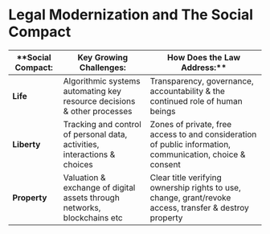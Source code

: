 # Legal Modernization and The Social Compact

| **Social Compact:  | Key Growing Challenges:                                                   | How Does the Law Address:**                                                                                 |
|-----------------|---------------------------------------------------------------------------|-----------------------------------------------------------------------------------------------------------|
| **Life**            | Algorithmic systems automating key resource decisions & other processes   | Transparency, governance, accountability & the continued role of human beings                             |
| **Liberty**         | Tracking and control of personal data, activities, interactions & choices | Zones of private, free access to and consideration of public information, communication, choice & consent |
| **Property**        | Valuation & exchange of digital assets through networks, blockchains etc  | Clear title verifying ownership rights to use, change, grant/revoke access, transfer & destroy property   |

